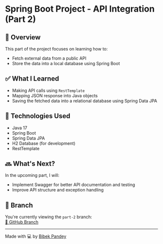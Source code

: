 # Spring Boot Project - API Integration (Part 2)

## 📌 Overview
This part of the project focuses on learning how to:
- Fetch external data from a public API
- Store the data into a local database using Spring Boot

## ✅ What I Learned
- Making API calls using `RestTemplate`
- Mapping JSON response into Java objects
- Saving the fetched data into a relational database using Spring Data JPA

## 🔧 Technologies Used
- Java 17
- Spring Boot
- Spring Data JPA
- H2 Database (for development)
- RestTemplate

## 🔜 What's Next?
In the upcoming part, I will:
- Implement Swagger for better API documentation and testing
- Improve API structure and exception handling

## 📁 Branch
You're currently viewing the `part-2` branch:  
[🔗 GitHub Branch](https://github.com/bibekpandey0521/SpringProjectApi/tree/part-2)

---

Made with 💻 by [Bibek Pandey](https://www.linkedin.com/in/bibek-pandey-39216b341/)
